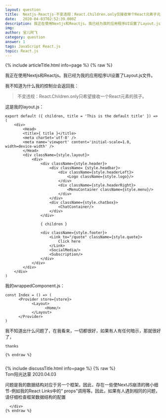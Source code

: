 ```yaml
---
layout: question
title:  Nextjs-Reactjs-不变违规：React.Children.only仅接收单个React元素子元素
date:   2020-04-03T02:52:39.000Z
description: 我正在使用Nextjs和Reactjs。我已经为我的应用程序UI设置了Layout.js文件。我不知道为什么我的控制台会返回我：   不变违规：...
img: 
author: 宝儿阿飞
category: question
answer: 1
tags: JavaScript React.js
topic: React.js
---
```

<div class="article-root">
  <div class="article">
    {% include articleTitle.html info=page %}
    {% raw %}
    <div class="article-content"><p><font style="vertical-align: inherit;"><font style="vertical-align: inherit;">我正在使用Nextjs和Reactjs。</font><font style="vertical-align: inherit;">我已经为我的应用程序UI设置了Layout.js文件。</font></font></p>

<p><font style="vertical-align: inherit;"><font style="vertical-align: inherit;">我不知道为什么我的控制台会返回我： </font></font></p>

<blockquote>
  <p><font style="vertical-align: inherit;"><font style="vertical-align: inherit;">不变违规：React.Children.only只希望接收一个React元素的孩子。</font></font></p>
</blockquote>

<p><font style="vertical-align: inherit;"><font style="vertical-align: inherit;">这是我的layout.js： </font></font></p>

<pre><code>export default ({ children, title = 'This is the default title' }) =&gt; (<font></font>
    &lt;div&gt;<font></font>
        &lt;Head&gt;<font></font>
        &lt;title&gt;{ title }&lt;/title&gt;<font></font>
        &lt;meta charSet='utf-8' /&gt;<font></font>
        &lt;meta name='viewport' content='initial-scale=1.0, width=device-width' /&gt;<font></font>
        &lt;/Head&gt;<font></font>
        &lt;div className={style.layout}&gt;<font></font>
            &lt;div&gt;<font></font>
                &lt;div className={style.header}&gt;<font></font>
                    &lt;div className= {style.headbar}&gt; <font></font>
                        &lt;div className={style.headerLeft}&gt;<font></font>
                            &lt;Logo className={style.logo}/&gt; <font></font>
                        &lt;/div&gt;<font></font>
                        &lt;div className={style.headerRight}&gt;<font></font>
                            &lt;MenuContainer className={style.menu}/&gt; <font></font>
                        &lt;/div&gt;<font></font>
                    &lt;/div&gt;<font></font>
                    &lt;div className={style.chatbox}&gt; <font></font>
                        &lt;ChatContainer/&gt;<font></font>
                    &lt;/div&gt;<font></font>
                &lt;/div&gt; <font></font>
<font></font>
                { children }<font></font>
<font></font>
                &lt;div className={style.footer}&gt; <font></font>
                    &lt;Link to="/quote" className={style.quote}&gt; <font></font>
                        Click here<font></font>
                    &lt;/Link&gt;<font></font>
                    &lt;SocialMedia/&gt;<font></font>
                    &lt;Subscription/&gt;<font></font>
                &lt;/div&gt;<font></font>
            &lt;/div&gt;<font></font>
        &lt;/div&gt;<font></font>
    &lt;/div&gt;<font></font>
)<font></font>
</code></pre>

<p><font style="vertical-align: inherit;"><font style="vertical-align: inherit;">我的wrappedComponent.js：  </font></font></p>

<pre><code>const Index = () =&gt; (<font></font>
      &lt;Provider store={store}&gt; <font></font>
            &lt;Layout&gt; <font></font>
                  &lt;Home/&gt;<font></font>
            &lt;/Layout&gt;<font></font>
      &lt;/Provider&gt;<font></font>
)<font></font>
</code></pre>

<p><font style="vertical-align: inherit;"><font style="vertical-align: inherit;">我不知道出什么问题了，在我看来，一切都很好，如果有人有任何暗示，那就很好了，</font></font></p>

<pre><code>thanks
</code></pre></div>
    {% endraw %}
  </div>
  <p style="height: 0;width:0;overflow: hidden;"> 第3930篇《Nextjs-Reactjs-不变违规：React.Children.only仅接收单个React元素子元素》来自Winter(https://github.com/aiyld/aiyld.github.io)的站点</p>
  <div class="discuss-wrapper">
    {% include discussTitle.html info=page %}
    {% raw %}
    <div class="discuss-item">
        <div class="discuss-parent">
          <div class="discuss-meta">
            <span class="discuss-user">Tom阳光达蒙</span>
            <span class="discuss-time">2020.04.03</span>
          </div>
          <div class="discuss-comment"><p><font style="vertical-align: inherit;"><font style="vertical-align: inherit;">问题是我的数据结构对应于另一个框架。</font><font style="vertical-align: inherit;">因此，存在一些使NextJS崩溃的微小细节-例如我的React Links中的“ props”调用等。</font><font style="vertical-align: inherit;">因此，如果有人遇到相同的问题，请仔细检查框架数据结构的配置</font></font></p></div>
        </div>
        
      </div>
    {% endraw %}
  </div>
<div>
